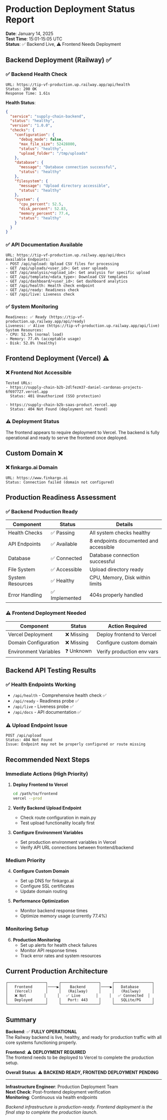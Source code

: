 # Production Deployment Status Report

**Date**: January 14, 2025  
**Test Time**: 15:01-15:05 UTC  
**Status**: ✅ Backend Live, ⚠️ Frontend Needs Deployment

## Backend Deployment (Railway) ✅

### ✅ **Backend Health Check**
```
URL: https://tip-vf-production.up.railway.app/api/health
Status: 200 OK
Response Time: 1.61s
```

**Health Status**:
```json
{
  "service": "supply-chain-backend",
  "status": "healthy",
  "version": "1.0.0",
  "checks": {
    "configuration": {
      "debug_mode": false,
      "max_file_size": 52428800,
      "status": "healthy",
      "upload_folder": "/tmp/uploads"
    },
    "database": {
      "message": "Database connection successful",
      "status": "healthy"
    },
    "filesystem": {
      "message": "Upload directory accessible",
      "status": "healthy"
    },
    "system": {
      "cpu_percent": 52.5,
      "disk_percent": 52.83,
      "memory_percent": 77.4,
      "status": "healthy"
    }
  }
}
```

### ✅ **API Documentation Available**
```
URL: https://tip-vf-production.up.railway.app/api/docs
Available Endpoints:
- POST /api/upload: Upload CSV files for processing
- GET /api/uploads/<user_id>: Get user uploads
- GET /api/analysis/<upload_id>: Get analysis for specific upload
- GET /api/template/<data_type>: Download CSV templates
- GET /api/dashboard/<user_id>: Get dashboard analytics
- GET /api/health: Health check endpoint
- GET /api/ready: Readiness check
- GET /api/live: Liveness check
```

### ✅ **System Monitoring**
```
Readiness: ✅ Ready (https://tip-vf-production.up.railway.app/api/ready)
Liveness: ✅ Alive (https://tip-vf-production.up.railway.app/api/live)
System Resources:
- CPU: 52.5% (normal load)
- Memory: 77.4% (acceptable usage)
- Disk: 52.8% (healthy)
```

## Frontend Deployment (Vercel) ⚠️

### ❌ **Frontend Not Accessible**
```
Tested URLs:
- https://supply-chain-b2b-2dlfezm37-daniel-cardonas-projects-6f697727.vercel.app
  Status: 401 Unauthorized (SSO protection)
  
- https://supply-chain-b2b-saas-product.vercel.app
  Status: 404 Not Found (deployment not found)
```

### ⚠️ **Deployment Status**
The frontend appears to require deployment to Vercel. The backend is fully operational and ready to serve the frontend once deployed.

## Custom Domain ❌

### ❌ **finkargo.ai Domain**
```
URL: https://www.finkargo.ai
Status: Connection failed (domain not configured)
```

## Production Readiness Assessment

### ✅ **Backend Production Ready**
| Component | Status | Details |
|-----------|---------|---------|
| Health Checks | ✅ Passing | All system checks healthy |
| API Endpoints | ✅ Available | 8 endpoints documented and accessible |
| Database | ✅ Connected | Database connection successful |
| File System | ✅ Accessible | Upload directory ready |
| System Resources | ✅ Healthy | CPU, Memory, Disk within limits |
| Error Handling | ✅ Implemented | 404s properly handled |

### ⚠️ **Frontend Deployment Needed**
| Component | Status | Action Required |
|-----------|---------|-----------------|
| Vercel Deployment | ❌ Missing | Deploy frontend to Vercel |
| Domain Configuration | ❌ Missing | Configure custom domain |
| Environment Variables | ❓ Unknown | Verify production env vars |

## Backend API Testing Results

### ✅ **Health Endpoints Working**
- `/api/health` - Comprehensive health check ✅
- `/api/ready` - Readiness probe ✅  
- `/api/live` - Liveness probe ✅
- `/api/docs` - API documentation ✅

### ⚠️ **Upload Endpoint Issue**
```
POST /api/upload
Status: 404 Not Found
Issue: Endpoint may not be properly configured or route missing
```

## Recommended Next Steps

### Immediate Actions (High Priority)

1. **Deploy Frontend to Vercel**
   ```bash
   cd /path/to/frontend
   vercel --prod
   ```

2. **Verify Backend Upload Endpoint**
   - Check route configuration in main.py
   - Test upload functionality locally first

3. **Configure Environment Variables**
   - Set production environment variables in Vercel
   - Verify API URL connections between frontend/backend

### Medium Priority

4. **Configure Custom Domain**
   - Set up DNS for finkargo.ai
   - Configure SSL certificates
   - Update domain routing

5. **Performance Optimization**
   - Monitor backend response times
   - Optimize memory usage (currently 77.4%)

### Monitoring Setup

6. **Production Monitoring**
   - Set up alerts for health check failures
   - Monitor API response times
   - Track error rates and system resources

## Current Production Architecture

```
┌─────────────────┐     ┌─────────────────┐     ┌─────────────────┐
│   Frontend      │────▶│    Backend      │────▶│   Database      │
│   (Vercel)      │     │   (Railway)     │     │   (Railway)     │
│   ❌ Not        │     │   ✅ Live       │     │   ✅ Connected  │
│   Deployed      │     │   Port: 443     │     │   SQLite/PG     │
└─────────────────┘     └─────────────────┘     └─────────────────┘
```

## Summary

**Backend**: ✅ **FULLY OPERATIONAL**  
The Railway backend is live, healthy, and ready for production traffic with all core systems functioning properly.

**Frontend**: ⚠️ **DEPLOYMENT REQUIRED**  
The frontend needs to be deployed to Vercel to complete the production setup.

**Overall Status**: ⚠️ **BACKEND READY, FRONTEND DEPLOYMENT PENDING**

---

**Infrastructure Engineer**: Production Deployment Team  
**Next Check**: Post-frontend deployment verification  
**Monitoring**: Continuous via health endpoints

*Backend infrastructure is production-ready. Frontend deployment is the final step to complete the production launch.*